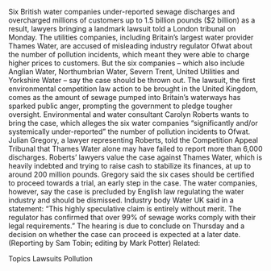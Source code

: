 Six British water companies under-reported sewage discharges and overcharged millions of customers up to 1.5 billion pounds ($2 billion) as a result, lawyers bringing a landmark lawsuit told a London tribunal on Monday.
The utilities companies, including Britain’s largest water provider Thames Water, are accused of misleading industry regulator Ofwat about the number of pollution incidents, which meant they were able to charge higher prices to customers.
But the six companies – which also include Anglian Water, Northumbrian Water, Severn Trent, United Utilities and Yorkshire Water – say the case should be thrown out.
The lawsuit, the first environmental competition law action to be brought in the United Kingdom, comes as the amount of sewage pumped into Britain’s waterways has sparked public anger, prompting the government to pledge tougher oversight.
Environmental and water consultant Carolyn Roberts wants to bring the case, which alleges the six water companies “significantly and/or systemically under-reported” the number of pollution incidents to Ofwat.
Julian Gregory, a lawyer representing Roberts, told the Competition Appeal Tribunal that Thames Water alone may have failed to report more than 6,000 discharges.
Roberts’ lawyers value the case against Thames Water, which is heavily indebted and trying to raise cash to stabilize its finances, at up to around 200 million pounds.
Gregory said the six cases should be certified to proceed towards a trial, an early step in the case. The water companies, however, say the case is precluded by English law regulating the water industry and should be dismissed.
Industry body Water UK said in a statement: “This highly speculative claim is entirely without merit. The regulator has confirmed that over 99% of sewage works comply with their legal requirements.”
The hearing is due to conclude on Thursday and a decision on whether the case can proceed is expected at a later date.
(Reporting by Sam Tobin; editing by Mark Potter)
Related:

Topics
Lawsuits
Pollution
